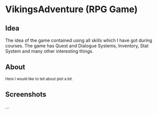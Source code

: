# VikingsAdventure (RPG Game)
## Idea
The idea of the game contained using all skills which I have got during courses. The game has Quest and Dialogue Systems, Inventory, Stat System and many other interesting things.

## About
<sub> Here I would like to tell about plot a bit. </sub>


## Screenshots
...

